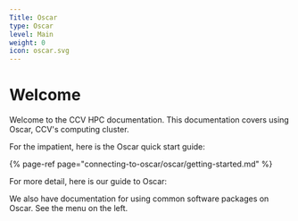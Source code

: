 ```yaml
---
Title: Oscar
type: Oscar
level: Main
weight: 0
icon: oscar.svg
---
```


# Welcome

Welcome to the CCV HPC documentation.  This documentation covers using Oscar, CCV's computing cluster. 

For the impatient, here is the Oscar quick start guide:

{% page-ref page="connecting-to-oscar/oscar/getting-started.md" %}

For more detail, here is our guide to Oscar: 

We also have documentation for using common software packages on Oscar.   See the menu on the left. 





